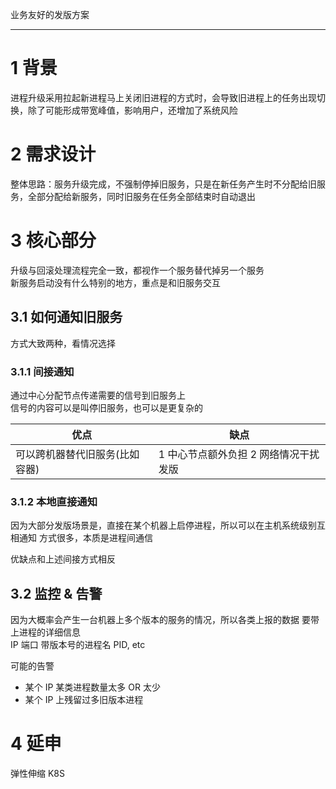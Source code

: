 业务友好的发版方案

--- 
# 1 背景
进程升级采用拉起新进程马上关闭旧进程的方式时，会导致旧进程上的任务出现切换，除了可能形成带宽峰值，影响用户，还增加了系统风险

# 2 需求设计
整体思路：服务升级完成，不强制停掉旧服务，只是在新任务产生时不分配给旧服务，全部分配给新服务，同时旧服务在任务全部结束时自动退出

# 3 核心部分
升级与回滚处理流程完全一致，都视作一个服务替代掉另一个服务  
新服务启动没有什么特别的地方，重点是和旧服务交互

## 3.1 如何通知旧服务
方式大致两种，看情况选择
### 3.1.1 间接通知
通过中心分配节点传递需要的信号到旧服务上  
信号的内容可以是叫停旧服务，也可以是更复杂的  

优点 | 缺点
-|-
可以跨机器替代旧服务(比如容器)  |  1 中心节点额外负担 2 网络情况干扰发版

### 3.1.2 本地直接通知
因为大部分发版场景是，直接在某个机器上启停进程，所以可以在主机系统级别互相通知
方式很多，本质是进程间通信

优缺点和上述间接方式相反

## 3.2 监控 & 告警
因为大概率会产生一台机器上多个版本的服务的情况，所以各类上报的数据 要带上进程的详细信息  
IP 端口 带版本号的进程名 PID, etc

可能的告警
- 某个 IP 某类进程数量太多 OR 太少
- 某个 IP 上残留过多旧版本进程

# 4 延申
弹性伸缩
K8S